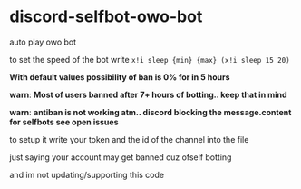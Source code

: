 # discord-selfbot-owo-bot
auto play owo bot

to set the speed of the bot write
`x!i sleep {min} {max} (x!i sleep 15 20)`

**With default values possibility of ban is 0% for in 5 hours**

**warn**: **Most of users banned after 7+ hours of botting.. keep that in mind**

**warn**: **antiban is not working atm.. discord blocking the message.content for selfbots see open issues**

to setup it write your token and the id of the channel into the file 

just saying your account may get banned cuz ofself botting

and im not updating/supporting this code
